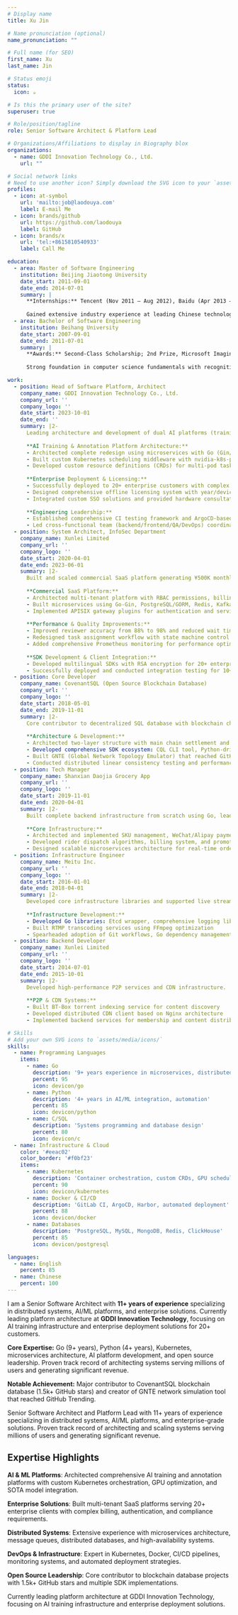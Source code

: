 ```yaml
---
# Display name
title: Xu Jin

# Name pronunciation (optional)
name_pronunciation: ""

# Full name (for SEO)
first_name: Xu
last_name: Jin

# Status emoji
status:
  icon: ☕️

# Is this the primary user of the site?
superuser: true

# Role/position/tagline
role: Senior Software Architect & Platform Lead

# Organizations/Affiliations to display in Biography blox
organizations:
  - name: GDDI Innovation Technology Co., Ltd.
    url: ""

# Social network links
# Need to use another icon? Simply download the SVG icon to your `assets/media/icons/` folder.
profiles:
  - icon: at-symbol
    url: 'mailto:job@laodouya.com'
    label: E-mail Me
  - icon: brands/github
    url: https://github.com/laodouya
    label: GitHub
  - icon: brands/x
    url: 'tel:+8615810540933'
    label: Call Me

education:
  - area: Master of Software Engineering
    institution: Beijing Jiaotong University
    date_start: 2011-09-01
    date_end: 2014-07-01
    summary: |
      **Internships:** Tencent (Nov 2011 – Aug 2012), Baidu (Apr 2013 – Sep 2013)
      
      Gained extensive industry experience at leading Chinese technology companies during graduate studies, focusing on large-scale distributed systems and backend infrastructure.
  - area: Bachelor of Software Engineering
    institution: Beihang University
    date_start: 2007-09-01
    date_end: 2011-07-01
    summary: |
      **Awards:** Second-Class Scholarship; 2nd Prize, Microsoft Imagination Cup; SRTP (Student Research Training Program)
      
      Strong foundation in computer science fundamentals with recognition for academic excellence and innovation in software development competitions.

work:
  - position: Head of Software Platform, Architect
    company_name: GDDI Innovation Technology Co., Ltd.
    company_url: ''
    company_logo: ''
    date_start: 2023-10-01
    date_end: ''
    summary: |2-
      Leading architecture and development of dual AI platforms (training + annotation) serving 20+ enterprise customers.
      
      **AI Training & Annotation Platform Architecture:**
      - Architected complete redesign using microservices with Go (Gin/Beego/Gorm), Protobuf, and Kubernetes
      - Built custom Kubernetes scheduling middleware with nvidia-k8s-plugin for GPU optimization
      - Developed custom resource definitions (CRDs) for multi-pod task management
      
      **Enterprise Deployment & Licensing:**
      - Successfully deployed to 20+ enterprise customers with complex multi-GPU configurations
      - Designed comprehensive offline licensing system with year/device/model/video-stream authorization
      - Integrated custom SSO solutions and provided hardware consultation
      
      **Engineering Leadership:**
      - Established comprehensive CI testing framework and ArgoCD-based deployment system
      - Led cross-functional team (backend/frontend/QA/DevOps) coordination
  - position: System Architect, InfoSec Department
    company_name: Xunlei Limited
    company_url: ''
    company_logo: ''
    date_start: 2020-04-01
    date_end: 2023-06-01
    summary: |2-
      Built and scaled commercial SaaS platform generating ¥500K monthly revenue with 20+ enterprise clients.
      
      **Commercial SaaS Platform:**
      - Architected multi-tenant platform with RBAC permissions, billing, and account management
      - Built microservices using Go-Gin, PostgreSQL/GORM, Redis, Kafka, RabbitMQ, Etcd
      - Implemented APISIX gateway plugins for authentication and service routing
      
      **Performance & Quality Improvements:**
      - Improved reviewer accuracy from 88% to 98% and reduced wait time from 15min to 2min
      - Redesigned task assignment workflow with state machine control
      - Added comprehensive Prometheus monitoring for performance optimization
      
      **SDK Development & Client Integration:**
      - Developed multilingual SDKs with RSA encryption for 20+ enterprise clients
      - Successfully deployed and conducted integration testing for 10+ production clients
  - position: Core Developer
    company_name: CovenantSQL (Open Source Blockchain Database)
    company_url: ''
    company_logo: ''
    date_start: 2018-05-01
    date_end: 2019-11-01
    summary: |2-
      Core contributor to decentralized SQL database with blockchain characteristics (1.5k+ GitHub stars).
      
      **Architecture & Development:**
      - Architected two-layer structure with main chain settlement and sub-chain storage
      - Developed comprehensive SDK ecosystem: CQL CLI tool, Python-driver, Java-driver
      - Built GNTE (Global Network Topology Emulator) that reached GitHub Trending
      - Conducted distributed linear consistency testing and performance benchmarking
  - position: Tech Manager
    company_name: Shanxian Daojia Grocery App
    company_url: ''
    company_logo: ''
    date_start: 2019-11-01
    date_end: 2020-04-01
    summary: |2-
      Built complete backend infrastructure from scratch using Go, leading a 6-member team.
      
      **Core Infrastructure:**
      - Architected and implemented SKU management, WeChat/Alipay payment integration
      - Developed rider dispatch algorithms, billing system, and promotional coupon engine
      - Designed scalable microservices architecture for real-time order processing
  - position: Infrastructure Engineer
    company_name: Meitu Inc.
    company_url: ''
    company_logo: ''
    date_start: 2016-01-01
    date_end: 2018-04-01
    summary: |2-
      Developed core infrastructure libraries and supported live streaming platform.
      
      **Infrastructure Development:**
      - Developed Go libraries: Etcd wrapper, comprehensive logging library
      - Built RTMP transcoding services using FFmpeg optimization
      - Spearheaded adoption of Git workflows, Go dependency management, and CI processes
  - position: Backend Developer
    company_name: Xunlei Limited
    company_url: ''
    company_logo: ''
    date_start: 2014-07-01
    date_end: 2015-10-01
    summary: |2-
      Developed high-performance P2P services and CDN infrastructure.
      
      **P2P & CDN Systems:**
      - Built BT-Box torrent indexing service for content discovery
      - Developed distributed CDN client based on Nginx architecture
      - Implemented backend services for membership and content distribution

# Skills
# Add your own SVG icons to `assets/media/icons/`
skills:
  - name: Programming Languages
    items:
      - name: Go
        description: '9+ years experience in microservices, distributed systems'
        percent: 95
        icon: devicon/go
      - name: Python
        description: '4+ years in AI/ML integration, automation'
        percent: 85
        icon: devicon/python
      - name: C/SQL
        description: 'Systems programming and database design'
        percent: 80
        icon: devicon/c
  - name: Infrastructure & Cloud
    color: '#eeac02'
    color_border: '#f0bf23'
    items:
      - name: Kubernetes
        description: 'Container orchestration, custom CRDs, GPU scheduling'
        percent: 90
        icon: devicon/kubernetes
      - name: Docker & CI/CD
        description: 'GitLab CI, ArgoCD, Harbor, automated deployment'
        percent: 88
        icon: devicon/docker
      - name: Databases
        description: 'PostgreSQL, MySQL, MongoDB, Redis, ClickHouse'
        percent: 85
        icon: devicon/postgresql

languages:
  - name: English
    percent: 85
  - name: Chinese
    percent: 100
---
```


I am a Senior Software Architect with **11+ years of experience** specializing in distributed systems, AI/ML platforms, and enterprise solutions. Currently leading platform architecture at **GDDI Innovation Technology**, focusing on AI training infrastructure and enterprise deployment solutions for 20+ customers.

**Core Expertise:** Go (9+ years), Python (4+ years), Kubernetes, microservices architecture, AI platform development, and open source leadership. Proven track record of architecting systems serving millions of users and generating significant revenue.

**Notable Achievement:** Major contributor to CovenantSQL blockchain database (1.5k+ GitHub stars) and creator of GNTE network simulation tool that reached GitHub Trending.

Senior Software Architect and Platform Lead with 11+ years of experience specializing in distributed systems, AI/ML platforms, and enterprise-grade solutions. Proven track record of architecting and scaling systems serving millions of users and generating significant revenue.

## Expertise Highlights

**AI & ML Platforms**: Architected comprehensive AI training and annotation platforms with custom Kubernetes orchestration, GPU optimization, and SOTA model integration.

**Enterprise Solutions**: Built multi-tenant SaaS platforms serving 20+ enterprise clients with complex billing, authentication, and compliance requirements.

**Distributed Systems**: Extensive experience with microservices architecture, message queues, distributed databases, and high-availability systems.

**DevOps & Infrastructure**: Expert in Kubernetes, Docker, CI/CD pipelines, monitoring systems, and automated deployment strategies.

**Open Source Leadership**: Core contributor to blockchain database projects with 1.5k+ GitHub stars and multiple SDK implementations.

Currently leading platform architecture at GDDI Innovation Technology, focusing on AI training infrastructure and enterprise deployment solutions.